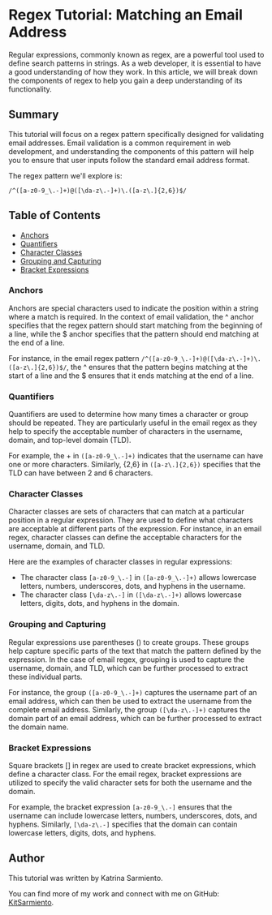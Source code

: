 # Regex Tutorial: Matching an Email Address

Regular expressions, commonly known as regex, are a powerful tool used to define search patterns in strings. As a web developer, it is essential to have a good understanding of how they work. In this article, we will break down the components of regex to help you gain a deep understanding of its functionality.

## Summary

This tutorial will focus on a regex pattern specifically designed for validating email addresses. Email validation is a common requirement in web development, and understanding the components of this pattern will help you to ensure that user inputs follow the standard email address format.

The regex pattern we'll explore is:

`/^([a-z0-9_\.-]+)@([\da-z\.-]+)\.([a-z\.]{2,6})$/`

## Table of Contents

- [Anchors](#anchors)
- [Quantifiers](#quantifiers)
- [Character Classes](#character-classes)
- [Grouping and Capturing](#grouping-and-capturing)
- [Bracket Expressions](#bracket-expressions)

### Anchors

Anchors are special characters used to indicate the position within a string where a match is required. In the context of email validation, the ^ anchor specifies that the regex pattern should start matching from the beginning of a line, while the $ anchor specifies that the pattern should end matching at the end of a line.

For instance, in the email regex pattern `/^([a-z0-9_\.-]+)@([\da-z\.-]+)\.([a-z\.]{2,6})$/`, the ^ ensures that the pattern begins matching at the start of a line and the $ ensures that it ends matching at the end of a line.

### Quantifiers

Quantifiers are used to determine how many times a character or group should be repeated. They are particularly useful in the email regex as they help to specify the acceptable number of characters in the username, domain, and top-level domain (TLD).

For example, the \+ in `([a-z0-9_\.-]+)` indicates that the username can have one or more characters. Similarly, {2,6} in `([a-z\.]{2,6})` specifies that the TLD can have between 2 and 6 characters.

### Character Classes

Character classes are sets of characters that can match at a particular position in a regular expression. They are used to define what characters are acceptable at different parts of the expression. For instance, in an email regex, character classes can define the acceptable characters for the username, domain, and TLD.

Here are the examples of character classes in regular expressions:

- The character class `[a-z0-9_\.-]` in `([a-z0-9_\.-]+)` allows lowercase letters, numbers, underscores, dots, and hyphens in the username.
- The character class `[\da-z\.-]` in `([\da-z\.-]+)` allows lowercase letters, digits, dots, and hyphens in the domain.

### Grouping and Capturing

Regular expressions use parentheses () to create groups. These groups help capture specific parts of the text that match the pattern defined by the expression. In the case of email regex, grouping is used to capture the username, domain, and TLD, which can be further processed to extract these individual parts.

For instance, the group `([a-z0-9_\.-]+)` captures the username part of an email address, which can then be used to extract the username from the complete email address. Similarly, the group `([\da-z\.-]+)` captures the domain part of an email address, which can be further processed to extract the domain name.

### Bracket Expressions

Square brackets [] in regex are used to create bracket expressions, which define a character class. For the email regex, bracket expressions are utilized to specify the valid character sets for both the username and the domain.

For example, the bracket expression `[a-z0-9_\.-]` ensures that the username can include lowercase letters, numbers, underscores, dots, and hyphens. Similarly, `[\da-z\.-]` specifies that the domain can contain lowercase letters, digits, dots, and hyphens.

## Author

This tutorial was written by Katrina Sarmiento.

You can find more of my work and connect with me on GitHub: [KitSarmiento](https://github.com/KitSarmiento).

